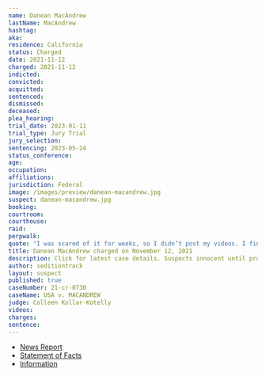 ```yaml
---
name: Danean MacAndrew
lastName: MacAndrew
hashtag:
aka:
residence: California
status: Charged
date: 2021-11-12
charged: 2021-11-12
indicted:
convicted:
acquitted:
sentenced:
dismissed:
deceased:
plea_hearing:
trial_date: 2023-01-11
trial_type: Jury Trial
jury_selection:
sentencing: 2023-05-24
status_conference:
age:
occupation:
affiliations:
jurisdiction: Federal
image: /images/preview/danean-macandrew.jpg
suspect: danean-macandrew.jpg
booking:
courtroom:
courthouse:
raid:
perpwalk:
quote: "I was scared of it for weeks, so I didn’t post my videos. I finally stood up for truth. When I did, I wasn’t scared anymore."
title: Danean MacAndrew charged on November 12, 2021
description: Click for latest case details. Suspects innocent until proven guilty.
author: seditiontrack
layout: suspect
published: true
caseNumber: 21-cr-0730
caseName: USA v. MACANDREW
judge: Colleen Kollar-Kotelly
videos:
charges:
sentence:
---
```

- [News Report](https://www.ocregister.com/2021/12/05/mission-viejo-woman-who-joined-mob-that-stormed-capitol-is-charged-by-federal-prosecutors/)
- [Statement of Facts](https://storage.courtlistener.com/recap/gov.uscourts.dcd.237478/gov.uscourts.dcd.237478.1.1.pdf)
- [Information](https://extremism.gwu.edu/sites/g/files/zaxdzs2191/f/Danean%20MacAndrew%20Information.pdf)
